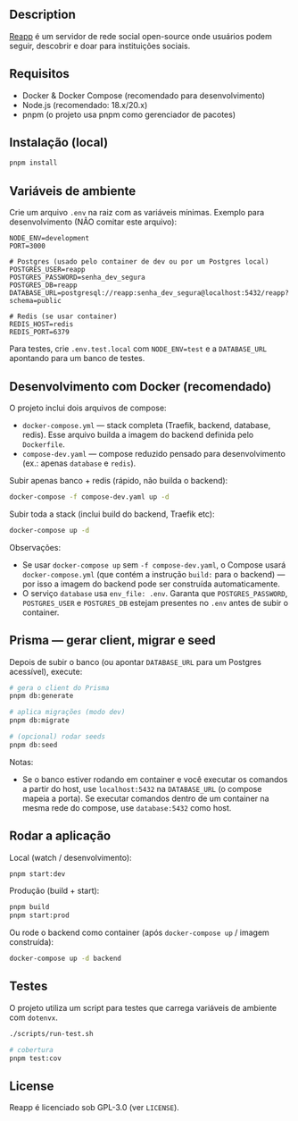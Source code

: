 ## Description

[Reapp](https://github.com/ReappMobi/reappt) é um servidor de rede social open-source onde usuários podem seguir, descobrir e doar para instituições sociais.

## Requisitos

- Docker & Docker Compose (recomendado para desenvolvimento)
- Node.js (recomendado: 18.x/20.x)
- pnpm (o projeto usa pnpm como gerenciador de pacotes)

## Instalação (local)

```bash
pnpm install
```

## Variáveis de ambiente

Crie um arquivo `.env` na raiz com as variáveis mínimas. Exemplo para desenvolvimento (NÃO comitar este arquivo):

```env
NODE_ENV=development
PORT=3000

# Postgres (usado pelo container de dev ou por um Postgres local)
POSTGRES_USER=reapp
POSTGRES_PASSWORD=senha_dev_segura
POSTGRES_DB=reapp
DATABASE_URL=postgresql://reapp:senha_dev_segura@localhost:5432/reapp?schema=public

# Redis (se usar container)
REDIS_HOST=redis
REDIS_PORT=6379
```

Para testes, crie `.env.test.local` com `NODE_ENV=test` e a `DATABASE_URL` apontando para um banco de testes.

## Desenvolvimento com Docker (recomendado)

O projeto inclui dois arquivos de compose:

- `docker-compose.yml` — stack completa (Traefik, backend, database, redis). Esse arquivo builda a imagem do backend definida pelo `Dockerfile`.
- `compose-dev.yaml` — compose reduzido pensado para desenvolvimento (ex.: apenas `database` e `redis`).

Subir apenas banco + redis (rápido, não builda o backend):

```bash
docker-compose -f compose-dev.yaml up -d
```

Subir toda a stack (inclui build do backend, Traefik etc):

```bash
docker-compose up -d
```

Observações:

- Se usar `docker-compose up` sem `-f compose-dev.yaml`, o Compose usará `docker-compose.yml` (que contém a instrução `build:` para o backend) — por isso a imagem do backend pode ser construída automaticamente.
- O serviço `database` usa `env_file: .env`. Garanta que `POSTGRES_PASSWORD`, `POSTGRES_USER` e `POSTGRES_DB` estejam presentes no `.env` antes de subir o container.

## Prisma — gerar client, migrar e seed

Depois de subir o banco (ou apontar `DATABASE_URL` para um Postgres acessível), execute:

```bash
# gera o client do Prisma
pnpm db:generate

# aplica migrações (modo dev)
pnpm db:migrate

# (opcional) rodar seeds
pnpm db:seed
```

Notas:

- Se o banco estiver rodando em container e você executar os comandos a partir do host, use `localhost:5432` na `DATABASE_URL` (o compose mapeia a porta). Se executar comandos dentro de um container na mesma rede do compose, use `database:5432` como host.

## Rodar a aplicação

Local (watch / desenvolvimento):

```bash
pnpm start:dev
```

Produção (build + start):

```bash
pnpm build
pnpm start:prod
```

Ou rode o backend como container (após `docker-compose up` / imagem construída):

```bash
docker-compose up -d backend
```

## Testes

O projeto utiliza um script para testes que carrega variáveis de ambiente com `dotenvx`.

```bash
./scripts/run-test.sh

# cobertura
pnpm test:cov
```

## License

Reapp é licenciado sob GPL-3.0 (ver `LICENSE`).
